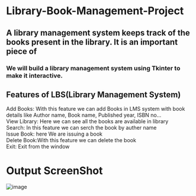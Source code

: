 # Library-Book-Management-Project
## A library management system keeps track of the books present in the library. It is an important piece of
### We will build a library management system using Tkinter to make it interactive.

## Features of LBS(Library Management System)
Add Books: With this feature we can add Books in LMS system with book details like Author name, Book name, Published year, ISBN no... \
View Library: Here we can see all the books are available in library \
Search: In this feature we can serch the book by auther name \
Issue Book: here We are issuing a book \
Delete Book:With this feature we can delete the book \
Exit: Exit from the window


# Output ScreenShot
![image](https://user-images.githubusercontent.com/104614850/165909211-b85600bf-1d0a-4e1d-a7d1-b5ea08bbd085.png)




